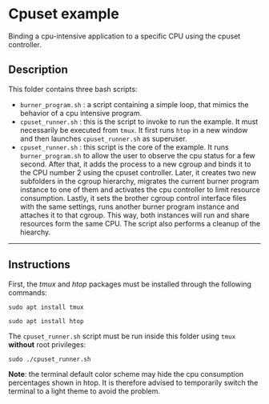 # Cpuset example

Binding a cpu-intensive application to a specific CPU using the cpuset controller.

## Description
This folder contains three bash scripts:
- `burner_program.sh` : a script containing a simple loop, that mimics the behavior of a cpu intensive program.
- `cpuset_runner.sh` : this is the script to invoke to run the example. It must necessarily be executed from `tmux`. It first runs `htop` in a new window and then launches `cpuset_runner.sh` as superuser.
- `cpuset_runner.sh` : this script is the core of the example. It runs `burner_program.sh` to allow the user to observe the cpu status for a few second. After that, it adds the process to a new cgroup and binds it to the CPU number 2 using the cpuset controller. Later, it creates two new subfolders in the cgroup hierarchy, migrates the current burner program instance to one of them and activates the cpu controller to limit resource consumption. Lastly, it sets the brother cgroup control interface files with the same settings, runs another burner program instance and attaches it to that cgroup. This way, both instances will run and share resources form the same CPU. The script also performs a cleanup of the hiearchy.

---

## Instructions

First, the <em>tmux</em> and <em>htop</em> packages must be installed through the following commands:
```
sudo apt install tmux
```
```
sudo apt install htop
```

The `cpuset_runner.sh` script must be run inside this folder using `tmux` **without** root privileges:
```
sudo ./cpuset_runner.sh
``` 

**Note**: the terminal default color scheme may hide the cpu consumption percentages shown in htop. It is therefore advised to temporarily switch the terminal to a light theme to avoid the problem.